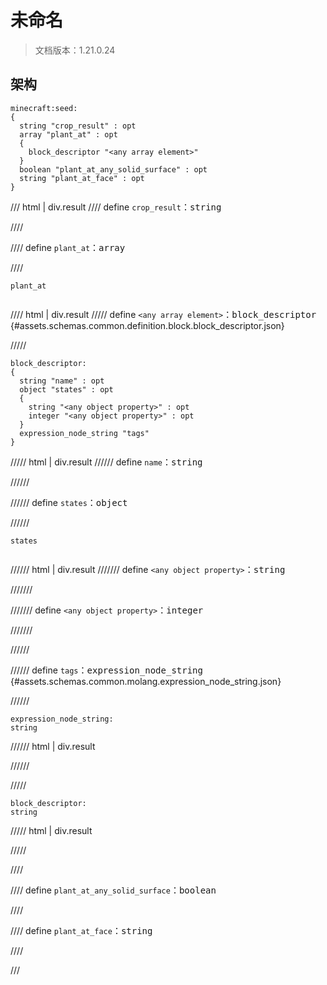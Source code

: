 # 未命名

> 文档版本：1.21.0.24



## 架构

```mcschema
minecraft:seed:
{
  string "crop_result" : opt
  array "plant_at" : opt
  {
    block_descriptor "<any array element>"
  }
  boolean "plant_at_any_solid_surface" : opt
  string "plant_at_face" : opt
}

```

/// html | div.result
//// define
`crop_result`：<samp>string</samp>


////


//// define
`plant_at`：<samp>array</samp>


////

<div class="language-text highlight"><span class="filename"><code>plant_at</code></span><pre id="__code_1"><span></span></pre></div>

//// html | div.result
///// define
`<any array element>`：<samp>block_descriptor</samp> {#assets.schemas.common.definition.block.block_descriptor.json}


/////

```mcschema
block_descriptor:
{
  string "name" : opt
  object "states" : opt
  {
    string "<any object property>" : opt
    integer "<any object property>" : opt
  }
  expression_node_string "tags"
}

```

///// html | div.result
////// define
`name`：<samp>string</samp>


//////


////// define
`states`：<samp>object</samp>


//////

<div class="language-text highlight"><span class="filename"><code>states</code></span><pre id="__code_1"><span></span></pre></div>

////// html | div.result
/////// define
`<any object property>`：<samp>string</samp>


///////


/////// define
`<any object property>`：<samp>integer</samp>


///////



//////


////// define
`tags`：<samp>expression_node_string</samp> {#assets.schemas.common.molang.expression_node_string.json}


//////

```mcschema
expression_node_string:
string

```

////// html | div.result

//////



/////


```mcschema
block_descriptor:
string

```

///// html | div.result

/////




////


//// define
`plant_at_any_solid_surface`：<samp>boolean</samp>


////


//// define
`plant_at_face`：<samp>string</samp>


////


///

